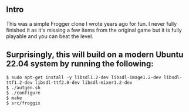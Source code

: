 ## Intro

This was a simple Frogger clone I wrote years ago for fun.  I never fully finished it as it's missing a few items from the original game but it is fully playable and you can beat the level. 

## Surprisingly, this will build on a modern Ubuntu 22.04 system by running the following:

    $ sudo apt-get install -y libsdl1.2-dev libsdl-image1.2-dev libsdl-ttf1.2-dev libsdl-ttf2.0-dev libsdl-mixer1.2-dev
    $ ./autgen.sh
    $ ./configure
    $ make
    $ src/froggix
